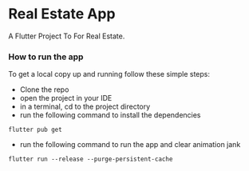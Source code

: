 # Real Estate App

A Flutter Project To For Real Estate.

### How to run the app

To get a local copy up and running follow these simple steps:
- Clone the repo
- open the project in your IDE
- in a terminal, cd to the project directory
- run the following command to install the dependencies
```
flutter pub get
```
- run the following command to run the app and clear animation jank
```
flutter run --release --purge-persistent-cache
```
